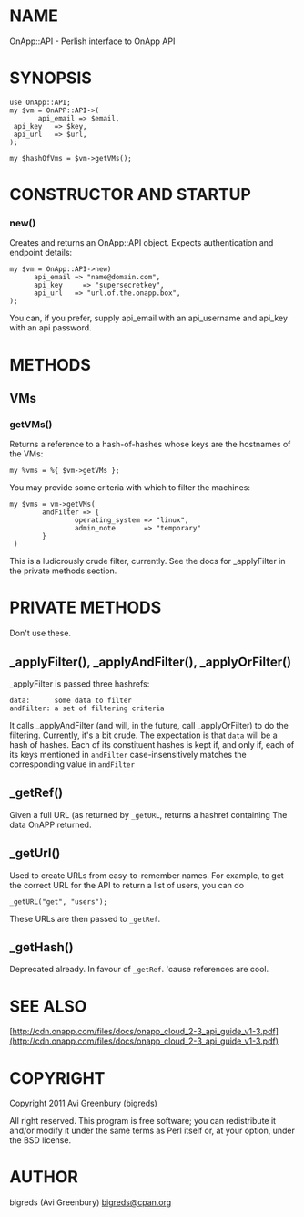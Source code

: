 # NAME

OnApp::API - Perlish interface to OnApp API

# SYNOPSIS

    use OnApp::API;
    my $vm = OnAPP::API->(
           api_email => $email,
	 api_key   => $key,
	 api_url   => $url,
    );

    my $hashOfVms = $vm->getVMs();

# CONSTRUCTOR AND STARTUP

### new()

Creates and returns an OnApp::API object. Expects authentication and endpoint details:

    my $vm = OnApp::API->new)
          api_email => "name@domain.com",
          api_key	  => "supersecretkey",
          api_url   => "url.of.the.onapp.box",
    );

You can, if you prefer, supply api_email with an api_username and api_key with an api password.

# METHODS

## VMs

### getVMs()

Returns a reference to a hash-of-hashes whose keys are the hostnames of the VMs:

    my %vms = %{ $vm->getVMs };

You may provide some criteria with which to filter the machines:

    my $vms = vm->getVMs(
            andFilter => {
                    operating_system => "linux",
                    admin_note       => "temporary"
            }
     )

This is a ludicrously crude filter, currently. See the docs for _applyFilter in the
private methods section.

# PRIVATE METHODS

Don't use these.

## _applyFilter(), _applyAndFilter(), _applyOrFilter()

_applyFilter is passed three hashrefs:

    data:      some data to filter
    andFilter: a set of filtering criteria

It calls _applyAndFilter (and will, in the future, call _applyOrFilter)
to do the filtering. Currently, it's a bit crude. The expectation is that
`data` will be a hash of hashes. Each of its constituent hashes is kept if, 
and only if, each of its keys mentioned in `andFilter` case-insensitively
matches the corresponding value in `andFilter`

## _getRef()

Given a full URL (as returned by `_getURL`, returns a hashref containing
The data OnAPP returned.

## _getUrl()
Used to create URLs from easy-to-remember names. For example, to get
the correct URL for the API to return a list of users, you can do

    _getURL("get", "users");

These URLs are then passed to `_getRef`.

## _getHash()

Deprecated already. In favour of `_getRef`. 'cause references are cool.

# SEE ALSO

[http://cdn.onapp.com/files/docs/onapp_cloud_2-3_api_guide_v1-3.pdf](http://cdn.onapp.com/files/docs/onapp_cloud_2-3_api_guide_v1-3.pdf)

# COPYRIGHT

Copyright 2011 Avi Greenbury (bigreds)

All right reserved. This program is free software; you can redistribute it and/or modify 
it under the same terms as Perl itself or, at your option, under the BSD license.

# AUTHOR
  bigreds (Avi Greenbury) bigreds@cpan.org